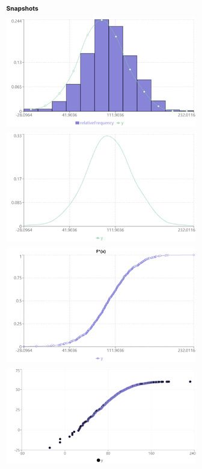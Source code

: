 ### Snapshots

![Histogram image](./server/.tmp/histogram.png)

![Kernel density estimation image](./server/.tmp/KDE.png)

![Empirical cumulative distribution function](./server/.tmp/ECDF.png)

![Probability paper](./server/.tmp/prob-paper.png)